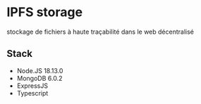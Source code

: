 # IPFS storage
stockage de fichiers à haute traçabilité dans le web décentralisé

## Stack

- Node.JS 18.13.0
- MongoDB 6.0.2
- ExpressJS
- Typescript
